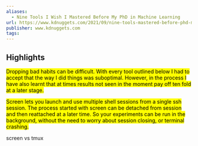 ```yaml
---
aliases:
  - Nine Tools I Wish I Mastered Before My PhD in Machine Learning
url: https://www.kdnuggets.com/2021/09/nine-tools-mastered-before-phd-machine-learning.html
publisher: www.kdnuggets.com
tags:
---
```


## Highlights
<mark>Dropping bad habits can be difficult. With every tool outlined below I had to accept that the way I did things was suboptimal. However, in the process I have also learnt that at times results not seen in the moment pay off ten fold at a later stage.</mark>

<mark>Screen lets you launch and use multiple shell sessions from a single ssh session. The process started with screen can be detached from session and then reattached at a later time. So your experiments can be run in the background, without the need to worry about session closing, or terminal crashing.</mark>

screen vs tmux
